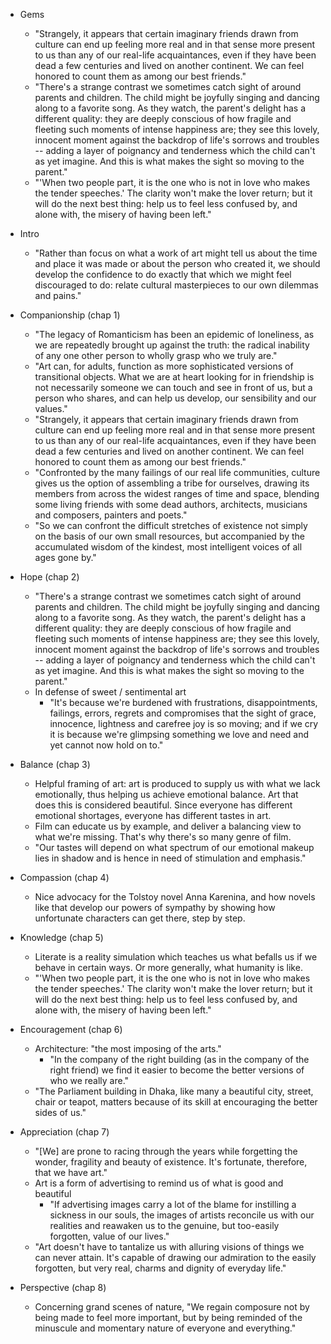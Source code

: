 * Gems
  * "Strangely, it appears that certain imaginary friends drawn from culture can end up feeling more
    real and in that sense more present to us than any of our real-life acquaintances, even if they
    have been dead a few centuries and lived on another continent. We can feel honored to count them
    as among our best friends."
  * "There's a strange contrast we sometimes catch sight of around parents and children. The child
    might be joyfully singing and dancing along to a favorite song. As they watch, the parent's
    delight has a different quality: they are deeply conscious of how fragile and fleeting such
    moments of intense happiness are; they see this lovely, innocent moment against the backdrop of
    life's sorrows and troubles -- adding a layer of poignancy and tenderness which the child can't
    as yet imagine. And this is what makes the sight so moving to the parent."
  * "'When two people part, it is the one who is not in love who makes the tender speeches.' The
    clarity won't make the lover return; but it will do the next best thing: help us to feel less
    confused by, and alone with, the misery of having been left."

* Intro
  * "Rather than focus on what a work of art might tell us about the time and place it was made or
    about the person who created it, we should develop the confidence to do exactly that which we
    might feel discouraged to do: relate cultural masterpieces to our own dilemmas and pains."
* Companionship (chap 1)
  * "The legacy of Romanticism has been an epidemic of loneliness, as we are repeatedly brought up
    against the truth: the radical inability of any one other person to wholly grasp who we truly
    are."
  * "Art can, for adults, function as more sophisticated versions of transitional objects. What we
    are at heart looking for in friendship is not necessarily someone we can touch and see in front
    of us, but a person who shares, and can help us develop, our sensibility and our values."
  * "Strangely, it appears that certain imaginary friends drawn from culture can end up feeling more
    real and in that sense more present to us than any of our real-life acquaintances, even if they
    have been dead a few centuries and lived on another continent. We can feel honored to count them
    as among our best friends."
  * "Confronted by the many failings of our real life communities, culture gives us the option of
    assembling a tribe for ourselves, drawing its members from across the widest ranges of time and
    space, blending some living friends with some dead authors, architects, musicians and composers,
    painters and poets."
  * "So we can confront the difficult stretches of existence not simply on the basis of our own
    small resources, but accompanied by the accumulated wisdom of the kindest, most intelligent
    voices of all ages gone by."
* Hope (chap 2)
  * "There's a strange contrast we sometimes catch sight of around parents and children. The child
    might be joyfully singing and dancing along to a favorite song. As they watch, the parent's
    delight has a different quality: they are deeply conscious of how fragile and fleeting such
    moments of intense happiness are; they see this lovely, innocent moment against the backdrop of
    life's sorrows and troubles -- adding a layer of poignancy and tenderness which the child can't
    as yet imagine. And this is what makes the sight so moving to the parent."
  * In defense of sweet / sentimental art
    * "It's because we're burdened with frustrations, disappointments, failings, errors, regrets and
      compromises that the sight of grace, innocence, lightness and carefree joy is so moving; and
      if we cry it is because we're glimpsing something we love and need and yet cannot now hold on
      to."
* Balance (chap 3)
  * Helpful framing of art: art is produced to supply us with what we lack emotionally, thus helping
    us achieve emotional balance. Art that does this is considered beautiful. Since everyone has
    different emotional shortages, everyone has different tastes in art.
  * Film can educate us by example, and deliver a balancing view to what we're missing. That's why
    there's so many genre of film.
  * "Our tastes will depend on what spectrum of our emotional makeup lies in shadow and is hence in
    need of stimulation and emphasis."
* Compassion (chap 4)
  * Nice advocacy for the Tolstoy novel Anna Karenina, and how novels like that develop our powers
    of sympathy by showing how unfortunate characters can get there, step by step.
* Knowledge (chap 5)
  * Literate is a reality simulation which teaches us what befalls us if we behave in certain ways.
    Or more generally, what humanity is like.
  * "'When two people part, it is the one who is not in love who makes the tender speeches.' The
    clarity won't make the lover return; but it will do the next best thing: help us to feel less
    confused by, and alone with, the misery of having been left."
* Encouragement (chap 6)
  * Architecture: "the most imposing of the arts."
    * "In the company of the right building (as in the company of the right friend) we find it easier
      to become the better versions of who we really are."
  * "The Parliament building in Dhaka, like many a beautiful city, street, chair or teapot, matters
    because of its skill at encouraging the better sides of us."
* Appreciation (chap 7)
  * "[We] are prone to racing through the years while forgetting the wonder, fragility and beauty of
    existence. It's fortunate, therefore, that we have art."
  * Art is a form of advertising to remind us of what is good and beautiful
    * "If advertising images carry a lot of the blame for instilling a sickness in our souls, the
      images of artists reconcile us with our realities and reawaken us to the genuine, but
      too-easily forgotten, value of our lives."
  * "Art doesn't have to tantalize us with alluring visions of things we can never attain. It's
    capable of drawing our admiration to the easily forgotten, but very real, charms and dignity of
    everyday life."
* Perspective (chap 8)
  * Concerning grand scenes of nature, "We regain composure not by being made to feel more
    important, but by being reminded of the minuscule and momentary nature of everyone and
    everything."
